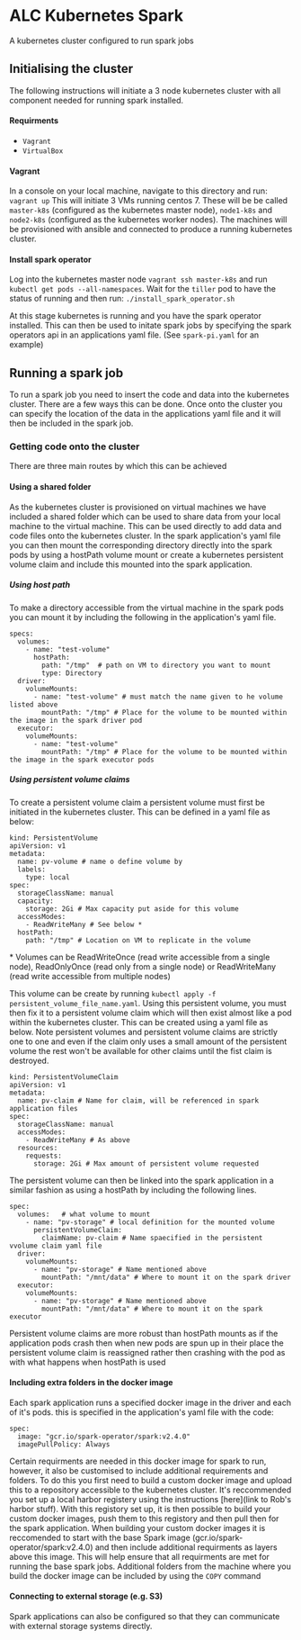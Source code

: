 # ALC Kubernetes Spark
A kubernetes cluster configured to run spark jobs

## Initialising the cluster
The following instructions will initiate a 3 node kubernetes cluster with all component needed for running spark installed.

#### Requirments
* `Vagrant`
* `VirtualBox`

#### Vagrant
In a console on your local machine, navigate to this directory and run:
```vagrant up``` 
This will initiate 3 VMs running centos 7. These will be be called `master-k8s` (configured as the kubernetes master node), `node1-k8s` and `node2-k8s` (configured as the kubernetes worker nodes). The machines will be provisioned with ansible and connected to produce a running kubernetes cluster. 

#### Install spark operator
Log into the kubernetes master node `vagrant ssh master-k8s` and run `kubectl get pods --all-namespaces`. Wait for the `tiller` pod to have the status of running and then run:
```./install_spark_operator.sh```

At this stage kubernetes is running and you have the spark operator installed. This can then be used to initate spark jobs by specifying the spark operators api in an applications yaml file. (See `spark-pi.yaml` for an example)


## Running a spark job
To run a spark job you need to insert the code and data into the kubernetes cluster. There are a few ways this can be done. Once onto the cluster you can specify the location of the data in the applications yaml file and it will then be included in the spark job.

### Getting code onto the cluster
There are three main routes by which this can be achieved 

#### Using a shared folder
As the kubernetes cluster is provisioned on virtual machines we have included a shared folder which can be used to share data from your local machine to the virtual machine. This can be used directly to add data and code files onto the kubernetes cluster. In the spark application's yaml file you can then mount the corresponding directory directly into the spark pods by using a hostPath volume mount or create a kubernetes persistent volume claim and include this mounted into the spark application.

##### Using host path

To make a directory accessible from the virtual machine in the spark pods you can mount it by including the following in the application's yaml file.

```
specs:
  volumes:
    - name: "test-volume"
      hostPath:
        path: "/tmp"  # path on VM to directory you want to mount
        type: Directory
  driver:
    volumeMounts:
      - name: "test-volume" # must match the name given to he volume listed above
        mountPath: "/tmp" # Place for the volume to be mounted within the image in the spark driver pod
  executor:
    volumeMounts:
      - name: "test-volume"
        mountPath: "/tmp" # Place for the volume to be mounted within the image in the spark executor pods
```

##### Using persistent volume claims
To create a persistent volume claim a persistent volume must first be initiated in the kubernetes cluster. This can be defined in a yaml file as below:
``` 
kind: PersistentVolume
apiVersion: v1
metadata:
  name: pv-volume # name o define volume by
  labels:
    type: local
spec:
  storageClassName: manual
  capacity:
    storage: 2Gi # Max capacity put aside for this volume
  accessModes:
    - ReadWriteMany # See below *
  hostPath:
    path: "/tmp" # Location on VM to replicate in the volume
```
   \* Volumes can be ReadWriteOnce (read write accessible from a single node), ReadOnlyOnce (read only from a single node) or ReadWriteMany (read write accessible from multiple nodes)

This volume can be create by running `kubectl apply -f persistent_volume_file_name.yaml`. Using this persistent volume, you must then fix it to a persistent volume claim which will then exist almost like a pod within the kubernetes cluster. This can be created using a yaml file as below. Note persistent volumes and persistent volume claims are strictly one to one and even if the claim only uses a small amount of the persistent volume the rest won't be available for other claims until the fist claim is destroyed. 

```
kind: PersistentVolumeClaim
apiVersion: v1
metadata:
  name: pv-claim # Name for claim, will be referenced in spark application files
spec:
  storageClassName: manual
  accessModes:
    - ReadWriteMany # As above
  resources:
    requests:
      storage: 2Gi # Max amount of persistent volume requested
```
The persistent volume can then be linked into the spark application in a similar fashion as using a hostPath by including the following lines.

```
spec:
  volumes:   # what volume to mount
    - name: "pv-storage" # local definition for the mounted volume
      persistentVolumeClaim:
        claimName: pv-claim # Name spaecified in the persistent vvolume claim yaml file
  driver:
    volumeMounts:
      - name: "pv-storage" # Name mentioned above
        mountPath: "/mnt/data" # Where to mount it on the spark driver
  executor:
    volumeMounts:
      - name: "pv-storage" # Name mentioned above
        mountPath: "/mnt/data" # Where to mount it on the spark executor
```
Persistent volume claims are more robust than hostPath mounts as if the application pods crash then when new pods are spun up in their place the persistent volume claim is reassigned rather then crashing with the pod as with what happens when hostPath is used

#### Including extra folders in the docker image
Each spark application runs a specified docker image in the driver and each of it's pods. this is specified in the application's yaml file with the code:
```
spec:
  image: "gcr.io/spark-operator/spark:v2.4.0"
  imagePullPolicy: Always
```
Certain requirments are needed in this docker image for spark to run, however, it also be customised to include additional requirements and folders. To do this you first need to build a custom docker image and upload this to a repository accessible to the kubernetes cluster. 
It's reccommended you set up a local harbor registery using the instructions [here](link to Rob's harbor stuff). 
With this registory set up, it is then possible to build your custom docker images, push them to this registory and then pull then for the spark application. 
When building your custom docker images it is reccomended to start with the base Spark image (gcr.io/spark-operator/spark:v2.4.0) and then include additional requirments as layers above this image. This will help ensure that all requirments are met for running the base spark jobs. Additional folders from the machine where you build the docker image can be included by using the `COPY` command

#### Connecting to external storage (e.g. S3)
Spark applications can also be configured so that they can communicate with external storage systems directly. 